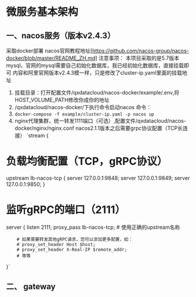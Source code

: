 # 微服务基本架构

## 一、nacos服务（版本v2.4.3）
  采取docker部署 nacos官网教程地址[https://github.com/nacos-group/nacos-docker/blob/master/README_ZH.md]
  注意事项：
   本项目采取的是5.7版本mysql，官网的mysql需要自己初始化数据库，我已经初始化数据库，直接挂载即可
   内容和阿里官网版本v2.4.3模一样，只是修改了cluster-ip.yaml里面的挂载地址
   1. 挂载目录：打开配置文件/qxdatacloud/nacos-docker/example/.env,将HOST_VOLUME_PATH修改你成你的地址
   2. /qxdatacloud/nacos-docker/下执行命令启动nacos 命令：
   3. `docker-compose -f example/cluster-ip.yaml -p nacos up`
   4. nginx代理集群，统一转发1111端口（可选）,配置文件/qxdatacloud/nacos-docker/nginx/nginx.conf
      nacos2.1.1版本之后需要grpc协议配置（TCP长连接）
`stream {
   # 负载均衡配置（TCP，gRPC协议）
   upstream lb-nacos-tcp {
   server 127.0.0.1:9848;
   server 127.0.0.1:9849;
   server 127.0.0.1:9850;
   }

   # 监听gRPC的端口（2111）
   server {
   listen 2111;
   proxy_pass lb-nacos-tcp;  # 使用正确的upstream名称

        # 如果需要转发其他gRPC请求，您可以添加更多配置，如：
        # proxy_set_header Host $host;
        # proxy_set_header X-Real-IP $remote_addr;
        # 等等
   }`



## 二、 gateway
